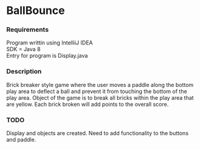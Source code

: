 # BallBounce
### Requirements
Program writtin using IntelliiJ IDEA  
SDK = Java 8  
Entry for program is Display.java

### Description
Brick breaker style game where the user moves a paddle along the bottom play area to deflect a ball
and prevent it from touching the bottom of the play area.  Object of the game is to break all bricks 
within the play area that are yellow.  Each brick broken will add points to the overall score.

### TODO
Display and objects are created.  Need to add functionality to the buttons and paddle.
